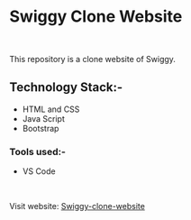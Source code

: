 <h1>Swiggy Clone Website</h1><br>

<p>This repository is a clone website of Swiggy. </p>

<h2>Technology Stack:-</h2>
<ul>
  <li>HTML and CSS</li>
  <li>Java Script</li>
  <li>Bootstrap</li>
</ul>

<h3>Tools used:-</h3>
<ul>
  <li>VS Code</li>
</ul><br>

Visit website: <a href="swiggy-clone-website-zeta.vercel.app
">Swiggy-clone-website</a>
